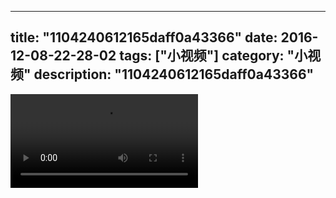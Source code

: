 
---
title: "1104240612165daff0a43366"
date: 2016-12-08-22-28-02
tags: ["小视频"]
category: "小视频"
description: "1104240612165daff0a43366"
---
<video src="http://ohtsqip0g.bkt.clouddn.com/1104240612165daff0a43366.mp4" controls="controls"></video>
